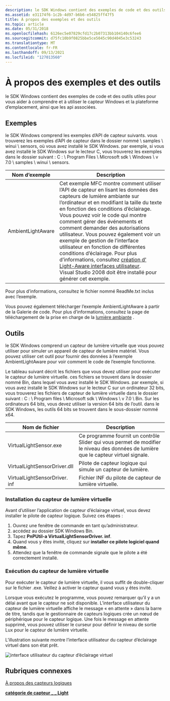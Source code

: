 ```yaml
---
description: le SDK Windows contient des exemples de code et des outils utiles pour vous aider à comprendre et à utiliser le capteur Windows et la plateforme d’emplacement, ainsi que les api associées.
ms.assetid: e31174f6-1c2b-4d97-b6b6-e54825ff47f5
title: À propos des exemples et des outils
ms.topic: article
ms.date: 05/31/2018
ms.openlocfilehash: 6126ec5e07829cfd17c2b07313bb104140c6fee6
ms.sourcegitcommit: d75fc10b9f0825bbe5ce5045c90d4045e3c53243
ms.translationtype: MT
ms.contentlocale: fr-FR
ms.lasthandoff: 09/13/2021
ms.locfileid: "127013560"
---
```

# <a name="about-the-samples-and-tools"></a>À propos des exemples et des outils

le SDK Windows contient des exemples de code et des outils utiles pour vous aider à comprendre et à utiliser le capteur Windows et la plateforme d’emplacement, ainsi que les api associées.

## <a name="samples"></a>Exemples

le SDK Windows comprend les exemples d’API de capteur suivants. vous trouverez les exemples d’API de capteur dans le dossier nommé \\ samples \\ winui \\ sensors, où vous avez installé le SDK Windows. par exemple, si vous avez installé le SDK Windows sur le lecteur C, vous trouverez les exemples dans le dossier suivant : C : \\ Program Files \\ Microsoft sdk \\ Windows \\ v 7.0 \\ samples \\ winui \\ sensors.



| Nom d’exemple       | Description                                                                                                                                                                                                                                                                                                                                                                                                                                                                                                                                                            |
|-------------------|------------------------------------------------------------------------------------------------------------------------------------------------------------------------------------------------------------------------------------------------------------------------------------------------------------------------------------------------------------------------------------------------------------------------------------------------------------------------------------------------------------------------------------------------------------------------|
| AmbientLightAware | Cet exemple MFC montre comment utiliser l’API de capteur en lisant les données des capteurs de lumière ambiante sur l’ordinateur et en modifiant la taille du texte en fonction des conditions d’éclairage. Vous pouvez voir le code qui montre comment gérer des événements et comment demander des autorisations utilisateur. Vous pouvez également voir un exemple de gestion de l’interface utilisateur en fonction de différentes conditions d’éclairage. Pour plus d’informations, consultez [création d' Light-Aware interfaces utilisateur](creating-light-aware-user-interfaces.md).<br/> Visual Studio 2008 doit être installé pour générer cet exemple.<br/> |



 

Pour plus d’informations, consultez le fichier nommé ReadMe.txt inclus avec l’exemple.

Vous pouvez également télécharger l’exemple AmbientLightAware à partir de la Galerie de code. Pour plus d’informations, consultez la page de téléchargement de la prise en charge de la [lumière ambiante](/samples/browse/?redirectedfrom=MSDN-samples) .

## <a name="tools"></a>Outils

le SDK Windows comprend un capteur de lumière virtuelle que vous pouvez utiliser pour simuler un appareil de capteur de lumière matériel. Vous pouvez utiliser cet outil pour fournir des données à l’exemple AmbientLightAware pour voir comment le code de l’exemple fonctionne.

Le tableau suivant décrit les fichiers que vous devez utiliser pour exécuter le capteur de lumière virtuelle. ces fichiers se trouvent dans le dossier nommé Bin, dans lequel vous avez installé le SDK Windows. par exemple, si vous avez installé le SDK Windows sur le lecteur C sur un ordinateur 32 bits, vous trouverez les fichiers de capteur de lumière virtuelle dans le dossier suivant : C : \\ Program files \\ Microsoft sdk \\ Windows \\ v 7.0 \\ Bin. Sur les ordinateurs 64 bits, vous devez utiliser la version 64 bits de l’outil. dans le SDK Windows, les outils 64 bits se trouvent dans le sous-dossier nommé x64.



| Nom de fichier                    | Description                                                                                                                    |
|------------------------------|--------------------------------------------------------------------------------------------------------------------------------|
| VirtualLightSensor.exe       | Ce programme fournit un contrôle Slider qui vous permet de modifier le niveau des données de lumière que le capteur virtuel signale. |
| VirtualLightSensorDriver.dll | Pilote de capteur logique qui simule un capteur de lumière.                                                                       |
| VirtualLightSensorDriver. inf | Fichier INF du pilote de capteur de lumière virtuelle.                                                                              |



 

### <a name="installing-the-virtual-light-sensor"></a>Installation du capteur de lumière virtuelle

Avant d’utiliser l’application de capteur d’éclairage virtuel, vous devez installer le pilote de capteur logique. Suivez ces étapes :

1.  Ouvrez une fenêtre de commande en tant qu’administrateur.
2.  accédez au dossier SDK Windows Bin.
3.  Tapez **PnPUtil-a VirtualLightSensorDriver. inf**.
4.  Quand vous y êtes invité, cliquez sur **installer ce pilote logiciel quand même**.
5.  Attendez que la fenêtre de commande signale que le pilote a été correctement installé.

### <a name="running-the-virtual-light-sensor"></a>Exécution du capteur de lumière virtuelle

Pour exécuter le capteur de lumière virtuelle, il vous suffit de double-cliquer sur le fichier .exe. Veillez à activer le capteur quand vous y êtes invité.

Lorsque vous exécutez le programme, vous pouvez remarquer qu’il y a un délai avant que le capteur ne soit disponible. L’interface utilisateur du capteur de lumière virtuelle affiche le message « en attente » dans la barre de titre, tandis que le gestionnaire de capteurs logiques crée un nœud de périphérique pour le capteur logique. Une fois le message en attente supprimé, vous pouvez utiliser le curseur pour définir le niveau de sortie Lux pour le capteur de lumière virtuelle.

L’illustration suivante montre l’interface utilisateur du capteur d’éclairage virtuel dans son état prêt.

![interface utilisateur du capteur d’éclairage virtuel](images/virtuallightsensor.png)

## <a name="related-topics"></a>Rubriques connexes

<dl> <dt>

[À propos des capteurs logiques](about-logical-sensors.md)
</dt> <dt>

[**catégorie de capteur \_ \_ Light**](sensor-category-light.md)
</dt> </dl>

 

